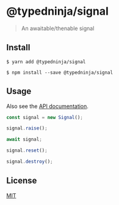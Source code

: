 # @typedninja/signal

> An awaitable/thenable signal

## Install

```
$ yarn add @typedninja/signal

$ npm install --save @typedninja/signal
```

## Usage

Also see the [API documentation](https://typed.ninja/signal/).

```typescript
const signal = new Signal();

signal.raise();

await signal;

signal.reset();

signal.destroy();
```

## License

[MIT](https://choosealicense.com/licenses/mit/)
